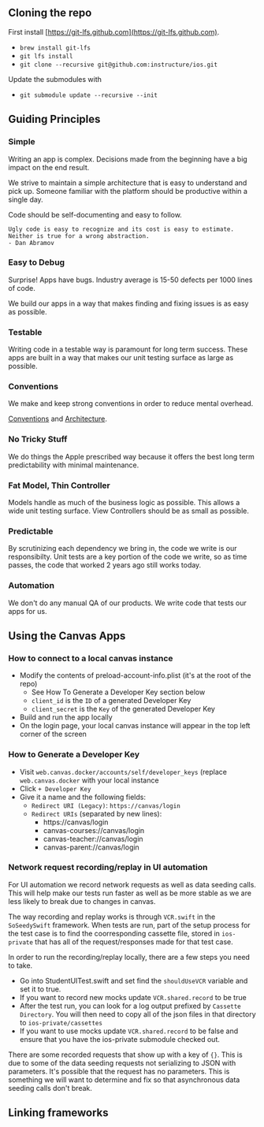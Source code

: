 ## Cloning the repo

First install [https://git-lfs.github.com](https://git-lfs.github.com).

- `brew install git-lfs`
- `git lfs install`
- `git clone --recursive git@github.com:instructure/ios.git`

Update the submodules with

- `git submodule update --recursive --init`

## Guiding Principles

### Simple

Writing an app is complex. Decisions made from the beginning have a big impact on the end result.

We strive to maintain a simple architecture that is easy to understand and pick up. Someone familiar with the platform should be productive within a single day.

Code should be self-documenting and easy to follow.

```
Ugly code is easy to recognize and its cost is easy to estimate. Neither is true for a wrong abstraction.
- Dan Abramov
```

### Easy to Debug

Surprise! Apps have bugs. Industry average is 15-50 defects per 1000 lines of code.

We build our apps in a way that makes finding and fixing issues is as easy as possible.

### Testable

Writing code in a testable way is paramount for long term success. These apps are built in a way that makes our unit testing surface as large as possible.

### Conventions

We make and keep strong conventions in order to reduce mental overhead.

[Conventions](./CONVENTIONS.md) and [Architecture](./ARCHITECTURE.md).

### No Tricky Stuff

We do things the Apple prescribed way because it offers the best long term predictability with minimal maintenance.

### Fat Model, Thin Controller

Models handle as much of the business logic as possible. This allows a wide unit testing surface. View Controllers should be as small as possible.

### Predictable

By scrutinizing each dependency we bring in, the code we write is our responsibilty. Unit tests are a key portion of the code we write, so as time passes, the code that worked 2 years ago still works today.

### Automation

We don't do any manual QA of our products. We write code that tests our apps for us.

## Using the Canvas Apps

### How to connect to a local canvas instance
- Modify the contents of preload-account-info.plist (it's at the root of the repo)
  * See How To Generate a Developer Key section below
  * `client_id` is the `ID` of a generated Developer Key
  * `client_secret` is the `Key` of the generated Developer Key
- Build and run the app locally
- On the login page, your local canvas instance will appear in the top left corner of the screen

### How to Generate a Developer Key
- Visit `web.canvas.docker/accounts/self/developer_keys` (replace `web.canvas.docker`
with your local instance
- Click `+ Developer Key`
- Give it a name and the following fields:
  * `Redirect URI (Legacy)`: `https://canvas/login`
  * `Redirect URIs` (separated by new lines):
    - https://canvas/login
    - canvas-courses://canvas/login
    - canvas-teacher://canvas/login
    - canvas-parent://canvas/login

### Network request recording/replay in UI automation
For UI automation we record network requests as well as data seeding calls. This will help make our tests run faster as well as be more stable as we are less likely to break due to changes in canvas.

The way recording and replay works is through `VCR.swift` in the `SoSeedySwift` framework. When tests are run, part of the setup process for the test case is to find the coorresponding cassette file, stored in `ios-private` that has all of the request/responses made for that test case.

In order to run the recording/replay locally, there are a few steps you need to take.
- Go into StudentUITest.swift and set find the `shouldUseVCR` variable and set it to true.
- If you want to record new mocks update `VCR.shared.record` to be true
 - After the test run, you can look for a log output prefixed by `Cassette Directory`. You will then need to copy all of the json files in that directory to `ios-private/cassettes`
- If you want to use mocks update `VCR.shared.record` to be false and ensure that you have the ios-private submodule checked out.

There are some recorded requests that show up with a key of `{}`. This is due to some of the data seeding requests not serializing to JSON with parameters. It's possible that the request has no parameters. This is something we will want to determine and fix so that asynchronous data seeding calls don't break.

## Linking frameworks

